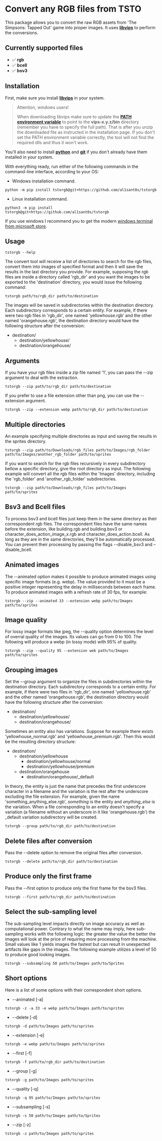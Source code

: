# Convert any RGB files from TSTO

This package allows you to convert the raw RGB assets from 'The Simpsons: Tapped Out' game into proper images.
It uses [**libvips**](https://www.libvips.org/) to perform the conversions.

## Currently supported files

  * ✅ **rgb**
  * ✅ **bcell**
  * ✅ **bsv3**

## Installation

First, make sure you install [**libvips**](https://www.libvips.org/install.html) in your system.

> Attention, windows users!
>
> When downloading libvips make sure to update the [**PATH environment variable**](https://learn.microsoft.com/en-us/previous-versions/office/developer/sharepoint-2010/ee537574(v=office.14)) to point to the **vips-x.y.z/bin** directory (remember you have to specify the full path). That is after you unzip the downloaded file as instructed in the installation page.
If you don't set the PATH environment variable correctly, the tool will not find the required dlls and thus it won't work.

You'll also need to install [**python**](https://www.python.org/downloads/)
and [**git**](https://git-scm.com/downloads) if you don't already have them installed in your system.

With everything ready, run either of the following commands in the command-line interface, according to your OS:

* Windows installation command.
```
python -m pip install tstorgb@git+https://github.com/al1sant0s/tstorgb
```
* Linux installation command.
```
python3 -m pip install tstorgb@git+https://github.com/al1sant0s/tstorgb
```

If you use windows I recommend you to get the modern [windows terminal from microsoft store](https://apps.microsoft.com/detail/9n0dx20hk701?hl).

## Usage

```
tstorgb --help
```

The convert tool will receive a list of directories to search for the rgb files, convert them into images of specified format and then
it will save the results in the last directory you provide. For example, supposing the rgb files are inside a directory called 'rgb_dir' and you want the images to be exported to the 'destination' directory, you would issue the following command:

```
tstorgb path/to/rgb_dir path/to/destination
```

The images will be saved in subdirectories within the destination directory. Each subdirectory corresponds to a certain entity. For example, if there were two rgb files in 'rgb_dir', one named
'yellowhouse.rgb' and the other named 'orangehouse.rgb', the destination directory would have the following structure after the conversion:

- destination/
  - destination/yellowhouse/
  - destination/orangehouse/

## Arguments

If you have your rgb files inside a zip file named '1', you can pass the --zip argument to deal with the extraction.

```
tstorgb --zip path/to/rgb_dir path/to/destination
```

If you prefer to use a file extension other than png, you can use the --extension argument.

```
tstorgb --zip --extension webp path/to/rgb_dir path/to/destination
```

## Multiple directories

An example specifying multiple directories as input and saving the results in the sprites directory.

```
tstorgb --zip path/to/Downloads/rgb_files path/to/Images/rgb_folder path/to/Images/another_rgb_folder path/to/sprites
```

If you want to search for the rgb files recursively in every subdirectory bellow a specific directory, give the root directory as input. The following example will convert all the rgb files within the 'Images' directory,
including the 'rgb_folder' and 'another_rgb_folder' subdirectories.

```
tstorgb --zip path/to/Downloads/rgb_files path/to/Images path/to/sprites
```

## Bsv3 and Bcell files

To process bsv3 and bcell files just keep them in the same directory as their correspondent rgb files. The correspondent files have the same names before the extension, like building.rgb and building.bsv3 or character_does_action_image_x.rgb and character_does_action.bcell. As long as they are in the same directories, they'll be automatically processed. You can prevent their processing by passing the flags --disable_bsv3 and –disable_bcell.

## Animated images

The --animated option makes it possible to produce animated images using specific image formats (e.g. webp).
The value provided to it must be a positive integer representing the delay in milliseconds between each frame.
To produce animated images with a refresh rate of 30 fps, for example:

```
tstorgb --zip --animated 33 --extension webp path/to/Images path/to/sprites
```

## Image quality

For lossy image formats like jpeg, the --quality option determines the level of overral quality of the images.
Its values can go from 0 to 100. The following will produce a webp (in lossy mode) with 95% of quality.
```
tstorgb --zip --quality 95 --extension web path/to/Images path/to/sprites
```

## Grouping images

Set the --group argument to organize the files in subdirectories within the destination directory.
Each subdirectory corresponds to a certain entity. For example, if there were two files in 'rgb_dir', one named
'yellowhouse.rgb' and the other named 'orangehouse.rgb', the destination directory would have the following structure after the conversion:

- destination/
  - destination/yellowhouse/
  - destination/orangehouse/

Sometimes an entity also has variations. Suppose for example there exists 'yellowhouse_normal.rgb' and 'yellowhouse_premium.rgb'. Then this would be the resulting directory structure:

- destination/
  - destination/yellowhouse
    - destination/yellowhouse/normal
    - destination/yellowhouse/premium
  - destination/orangehouse
    - destination/orangehouse/_default

In theory, the entity is just the name that precedes the first underscore character in a filename and the variation
is the rest after the underscore excluding the file extension.
For example, given the name 'something_anything_else.rgb', _something_ is the entity and _anything_else_ is the variation.
When a file corresponding to an entity doesn't specify a variation (a filename without an underscore in it like 'orangehouse.rgb') the _default variation subdirectory will be created.

```
tstorgb --group path/to/rgb_dir path/to/destination
```

## Delete files after conversion

Pass the --delete option to remove the original files after conversion.

```
tstorgb --delete path/to/rgb_dir path/to/destination
```

## Produce only the first frame

Pass the --first option to produce only the first frame for the bsv3 files.

```
tstorgb --first path/to/rgb_dir path/to/destination
```

## Select the sub-sampling level

The sub-sampling level impacts directly on image accuracy as well as computational power. Contrary to what the name may imply,
here sub-sampling works with the following logic: the greater the value the better the images will look at the price of requiring more processing from the machine.
Small values like 1 yields images the fastest but can result in unexpected artifacts like gaps in the images.
The following example utilizes a level of 50 to produce good looking images.

```shell
tstorgb --subsampling 50 path/to/Images path/to/Sprites
```


## Short options


Here is a list of some options with their correspondent short options.

* --animated [-a]
```shell
tstorgb -z -a 33 -e webp path/to/Images path/to/sprites
```

* --delete [-d]
```shell
tstorgb -d path/to/Images path/to/sprites
```

* --extension [-e]
 ```shell
tstorgb -e webp path/to/Images path/to/sprites
```

* --first [-f]
```shell
tstorgb -f path/to/rgb_dir path/to/destination
```

* --group [-g]
```shell
tstorgb -g path/to/Images path/to/sprites
```

* --quality [-q]
```shell
tstorgb -q 95 path/to/Images path/to/sprites
```

* --subsampling [-s]
```shell
tstorgb -s 50 path/to/Images path/to/Sprites
```

* --zip [-z]
```shell
tstorgb -z path/to/Images path/to/sprites
```
